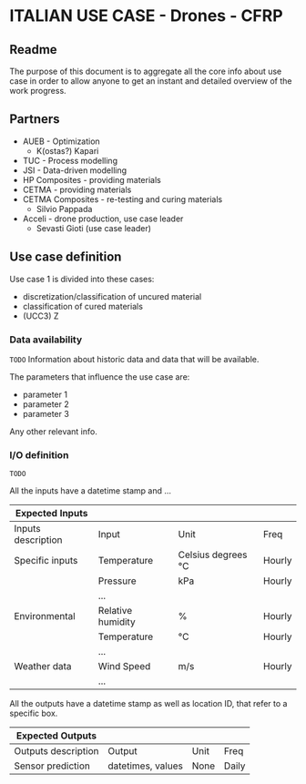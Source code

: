 # ITALIAN USE CASE - Drones - CFRP

## Readme

The purpose of this document is to aggregate all the core info about use case in order to allow anyone to get an instant and detailed overview of the work progress.


## Partners

* AUEB - Optimization
  * K(ostas?) Kapari
* TUC - Process modelling
* JSI - Data-driven modelling
* HP Composites - providing materials
* CETMA - providing materials
* CETMA Composites - re-testing and curing materials
  * Silvio Pappada
* Acceli - drone production, use case leader
  * Sevasti Gioti (use case leader) 

## Use case definition

Use case 1 is divided into these cases:

* discretization/classification of uncured material
* classification of cured materials
* (UCC3) Z


### Data availability

`TODO`
Information about historic data and data that will be available.

The parameters that influence the use case are:

* parameter 1
* parameter 2
* parameter 3

Any other  relevant info.

### I/O definition
`TODO`

All the inputs have a datetime stamp and ...

| Expected Inputs | | | |
| --- | --- | --- | --- |
| Inputs description | Input | Unit | Freq |
| Specific inputs | Temperature | Celsius degrees °C | Hourly |
|                 | Pressure | kPa | Hourly |
|                 | ... | | |
| Environmental   | Relative humidity | % | Hourly |
|                 | Temperature | °C | Hourly |
|                 | ... | | |
| Weather data    | Wind Speed | m/s | Hourly |
|                 | ... | | |

All the outputs have a datetime stamp as well as location ID, that refer to a specific box.

| Expected Outputs | | | |
| --- | --- | --- | --- |
| Outputs description | Output | Unit | Freq |
| Sensor prediction | datetimes, values | None | Daily |
